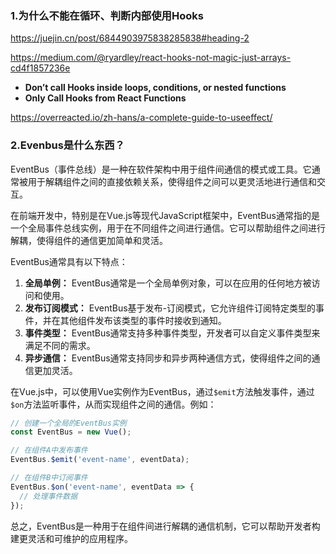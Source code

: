 ### 1.为什么不能在循环、判断内部使用Hooks

https://juejin.cn/post/6844903975838285838#heading-2

https://medium.com/@ryardley/react-hooks-not-magic-just-arrays-cd4f1857236e

- **Don’t call Hooks inside loops, conditions, or nested functions**
- **Only Call Hooks from React Functions**

https://overreacted.io/zh-hans/a-complete-guide-to-useeffect/

### 2.Evenbus是什么东西？

EventBus（事件总线）是一种在软件架构中用于组件间通信的模式或工具。它通常被用于解耦组件之间的直接依赖关系，使得组件之间可以更灵活地进行通信和交互。

在前端开发中，特别是在Vue.js等现代JavaScript框架中，EventBus通常指的是一个全局事件总线实例，用于在不同组件之间进行通信。它可以帮助组件之间进行解耦，使得组件的通信更加简单和灵活。

EventBus通常具有以下特点：

1. **全局单例：** EventBus通常是一个全局单例对象，可以在应用的任何地方被访问和使用。
2. **发布订阅模式：** EventBus基于发布-订阅模式，它允许组件订阅特定类型的事件，并在其他组件发布该类型的事件时接收到通知。
3. **事件类型：** EventBus通常支持多种事件类型，开发者可以自定义事件类型来满足不同的需求。
4. **异步通信：** EventBus通常支持同步和异步两种通信方式，使得组件之间的通信更加灵活。

在Vue.js中，可以使用Vue实例作为EventBus，通过`$emit`方法触发事件，通过`$on`方法监听事件，从而实现组件之间的通信。例如：

```javascript
// 创建一个全局的EventBus实例
const EventBus = new Vue();

// 在组件A中发布事件
EventBus.$emit('event-name', eventData);

// 在组件B中订阅事件
EventBus.$on('event-name', eventData => {
  // 处理事件数据
});
```

总之，EventBus是一种用于在组件间进行解耦的通信机制，它可以帮助开发者构建更灵活和可维护的应用程序。
